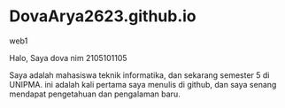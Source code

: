 # DovaArya2623.github.io
web1
<!DOCTYPE html>
<html>
<head>
   <title>latihan web1 </title>
</head>
<body>
  Halo, Saya dova nim 2105101105
    <p>Saya adalah mahasiswa teknik informatika, dan sekarang semester 5 di UNIPMA. ini adalah kali pertama saya menulis di github, dan saya senang mendapat pengetahuan dan pengalaman baru.</p>
  
</body>
</html>

